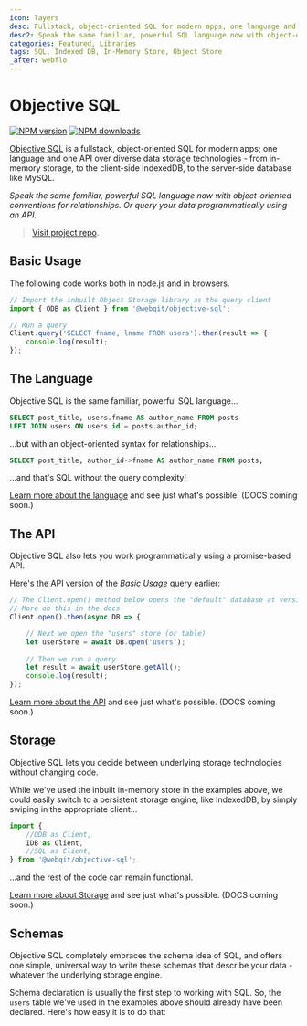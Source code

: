 ```yaml
---
icon: layers
desc: Fullstack, object-oriented SQL for modern apps; one language and one API over diverse data storage technologies - from in-memory storage, to the client-side IndexedDB, to the server-side database like MySQL.
desc2: Speak the same familiar, powerful SQL language now with object-oriented conventions for relationships. Or query your data programmatically using an API.
categories: Featured, Libraries
tags: SQL, Indexed DB, In-Memory Store, Object Store
_after: webflo
---
```

# Objective SQL

<!-- BADGES/ -->

<span class="badge-npmversion"><a href="https://npmjs.org/package/@webqit/objective-sql" title="View this project on NPM"><img src="https://img.shields.io/npm/v/@webqit/objective-sql.svg" alt="NPM version" /></a></span>
<span class="badge-npmdownloads"><a href="https://npmjs.org/package/@webqit/objective-sql" title="View this project on NPM"><img src="https://img.shields.io/npm/dm/@webqit/objective-sql.svg" alt="NPM downloads" /></a></span>

<!-- /BADGES -->

[Objective SQL](https://github.com/webqit/objective-sql) is a fullstack, object-oriented SQL for modern apps; one language and one API over diverse data storage technologies - from in-memory storage, to the client-side IndexedDB, to the server-side database like MySQL.

*Speak the same familiar, powerful SQL language now with object-oriented conventions for relationships. Or query your data programmatically using an API.*

> [Visit project repo](https://github.com/webqit/objective-sql).

## Basic Usage
The following code works both in node.js and in browsers.

```js
// Import the inbuilt Object Storage library as the query client
import { ODB as Client } from '@webqit/objective-sql';

// Run a query
Client.query('SELECT fname, lname FROM users').then(result => {
    console.log(result);
});
```

## The Language
Objective SQL is the same familiar, powerful SQL language...

```sql
SELECT post_title, users.fname AS author_name FROM posts
LEFT JOIN users ON users.id = posts.author_id;
```

...but with an object-oriented syntax for relationships...

```sql
SELECT post_title, author_id->fname AS author_name FROM posts;
```

...and that's SQL without the query complexity!

[Learn more about the language](the-language) and see just what's possible. (DOCS coming soon.)

## The API
Objective SQL also lets you work programmatically using a promise-based API.

Here's the API version of the *[Basic Usage](#basic-usage)* query earlier:

```js
// The Client.open() method below opens the "default" database at version "0"
// More on this in the docs
Client.open().then(async DB => {

    // Next we open the "users" store (or table)
    let userStore = await DB.open('users');
    
    // Then we run a query
    let result = await userStore.getAll();
    console.log(result);
});
```

[Learn more about the API](the-api) and see just what's possible. (DOCS coming soon.)

## Storage
Objective SQL lets you decide between underlying storage technologies without changing code.

While we've used the inbuilt in-memory store in the examples above, we could easily switch to a persistent storage engine, like IndexedDB, by simply swiping in the appropriate client...

```js
import {
    //ODB as Client,
    IDB as Client,
    //SQL as Client,
} from '@webqit/objective-sql';
```

...and the rest of the code can remain functional. 

[Learn more about Storage](storage) and see just what's possible. (DOCS coming soon.)

## Schemas
Objective SQL completely embraces the schema idea of SQL, and offers one simple, universal way to write these schemas that describe your data - whatever the underlying storage engine.

Schema declaration is usually the first step to working with SQL. So, the `users` table we've used in the examples above should already have been declared. Here's how easy it is to do that:

